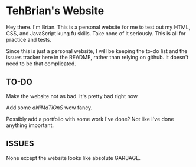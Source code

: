 TehBrian's Website
=

Hey there. I'm Brian. This is a personal website for me to test out my HTML, CSS, and JavaScript kung fu skills. Take none of it seriously. This is all for practice and tests.

Since this is just a personal website, I will be keeping the to-do list and the issues tracker here in the README, rather than relying on github. It doesn't need to be that complicated.

TO-DO
-

Make the website not as bad. It's pretty bad right now.

Add some *aNiMaTiOnS* wow fancy.

Possibly add a portfolio with some work I've done? Not like I've done anything important.

ISSUES
-

None except the website looks like absolute GARBAGE.
